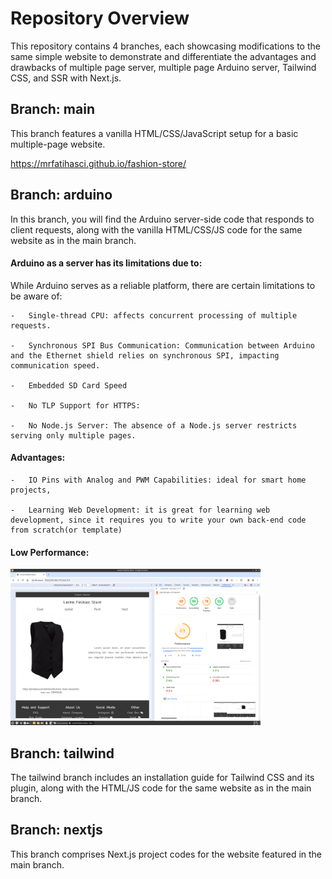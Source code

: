 
# Repository Overview
This repository contains 4 branches, each showcasing modifications to the same simple website to demonstrate and differentiate the advantages and drawbacks of multiple page server, multiple page Arduino server, Tailwind CSS, and SSR with Next.js.

## Branch: main 
This branch features a vanilla HTML/CSS/JavaScript setup for a basic multiple-page website.

https://mrfatihasci.github.io/fashion-store/

## <strong>Branch: arduino</strong>
In this branch, you will find the Arduino server-side code that responds to client requests, along with the vanilla HTML/CSS/JS code for the same website as in the main branch.
#### Arduino as a server has its limitations due to:
While Arduino serves as a reliable platform, there are certain limitations to be aware of:

    -   Single-thread CPU: affects concurrent processing of multiple requests.

    -   Synchronous SPI Bus Communication: Communication between Arduino and the Ethernet shield relies on synchronous SPI, impacting communication speed.

    -   Embedded SD Card Speed

    -   No TLP Support for HTTPS:

    -   No Node.js Server: The absence of a Node.js server restricts serving only multiple pages.
#### Advantages:

    -   IO Pins with Analog and PWM Capabilities: ideal for smart home projects,

    -   Learning Web Development: it is great for learning web development, since it requires you to write your own back-end code from scratch(or template)
#### Low Performance:
<img src="website-performance.png" alt="performance result" width="400px" height="auto">

## Branch: tailwind
The tailwind branch includes an installation guide for Tailwind CSS and its plugin, along with the HTML/JS code for the same website as in the main branch.

## Branch: nextjs
This branch comprises Next.js project codes for the website featured in the main branch.